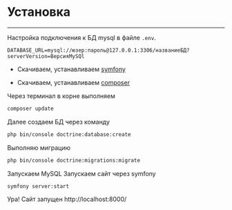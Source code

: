 # Установка
----------------
Настройка подключения к БД mysql в файле `.env`.
```
DATABASE_URL=mysql://юзер:пароль@127.0.0.1:3306/названиеБД?serverVersion=ВерсияMySQl
```

- Скачиваем, устанавливаем [symfony](https://symfony.com/download)

- Скачиваем, устанавливаем [composer](https://getcomposer.org/download/)

Через терминал в корне выполняем 
```bash
composer update
```
Далее создаем БД через команду 
```bash
php bin/console doctrine:database:create
```
Выполняю миграцию
```bash
php bin/console doctrine:migrations:migrate
```
Запускаем MySQL
Запускаем сайт через symfony
```bash
symfony server:start
```

Ура! Сайт запущен
http://localhost:8000/
